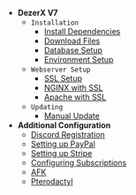 - **DezerX V7**
  - `Installation`
    - [Install Dependencies](latest/panel/install/dependencies.md)
    - [Download Files](latest/panel/install/download.md)
    - [Database Setup](latest/panel/install/database.md)
    - [Environment Setup](latest/panel/install/environment.md)
  - `Webserver Setup`
    - [SSL Setup](latest/panel/webservers/setup-ssl.md)
    - [NGINX with SSL](latest/panel/webservers/nginx-ssl.md)
    - [Apache with SSL](latest/panel/webservers/apache-ssl.md)
  - `Updating`
    - [Manual Update](latest/panel/updating/manual.md)
- **Additional Configuration**
  - [Discord Registration](latest/discord/oauth.md)
  - [Setting up PayPal](latest/payments/paypal.md)
  - [Setting up Stripe](latest/payments/stripe.md)
  - [Configuring Subscriptions](latest/config/renewal.md)
  - [AFK ](latest/config/afk.md)
  - [Pterodactyl ](latest/config/pterodactyl.md)
